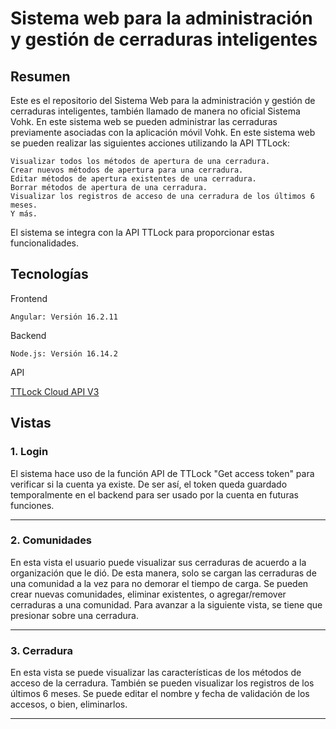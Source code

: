 # Sistema web para la administración y gestión de cerraduras inteligentes

## Resumen

Este es el repositorio del Sistema Web para la administración y gestión de cerraduras inteligentes, también llamado de manera no oficial Sistema Vohk. En este sistema web se pueden administrar las cerraduras previamente asociadas con la aplicación móvil Vohk. En este sistema web se pueden realizar las siguientes acciones utilizando la API TTLock:

    Visualizar todos los métodos de apertura de una cerradura.
    Crear nuevos métodos de apertura para una cerradura.
    Editar métodos de apertura existentes de una cerradura.
    Borrar métodos de apertura de una cerradura.
    Visualizar los registros de acceso de una cerradura de los últimos 6 meses.
    Y más.

El sistema se integra con la API TTLock para proporcionar estas funcionalidades.

## Tecnologías

Frontend

    Angular: Versión 16.2.11

Backend

    Node.js: Versión 16.14.2

API

 [TTLock Cloud API V3](https://euopen.ttlock.com/document/doc?urlName=cloud%2FerrorCodeEn.html)

## Vistas

### 1. Login

El sistema hace uso de la función API de TTLock "Get access token" para verificar si la cuenta ya existe. De ser así, el token queda guardado temporalmente en el backend para ser usado por la cuenta en futuras funciones.

<!-- ![Login](URL_de_la_imagen) -->

---

### 2. Comunidades

En esta vista el usuario puede visualizar sus cerraduras de acuerdo a la organización que le dió. De esta manera, solo se cargan las cerraduras de una comunidad a la vez para no demorar el tiempo de carga. Se pueden crear nuevas comunidades, eliminar existentes, o agregar/remover cerraduras a una comunidad. Para avanzar a la siguiente vista, se tiene que presionar sobre una cerradura.

<!-- ![Comunidades](URL_de_la_imagen) -->

---

### 3. Cerradura

En esta vista se puede visualizar las características de los métodos de acceso de la cerradura. También se pueden visualizar los registros de los últimos 6 meses. Se puede editar el nombre y fecha de validación de los accesos, o bien, eliminarlos.

<!-- ![Cerradura](URL_de_la_imagen) -->

---


